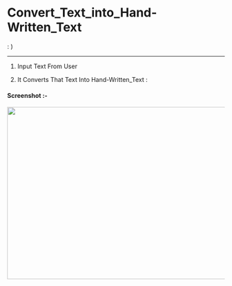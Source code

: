 # Convert_Text_into_Hand-Written_Text
 : )
***
1) Input Text From User 

2) It Converts That Text Into Hand-Written_Text :

#### Screenshot :- 
  
 <img src="https://user-images.githubusercontent.com/97823150/179830757-3b36a755-94d6-48f0-9d75-b71dcdd28d1a.png" width="700" height="400" />

